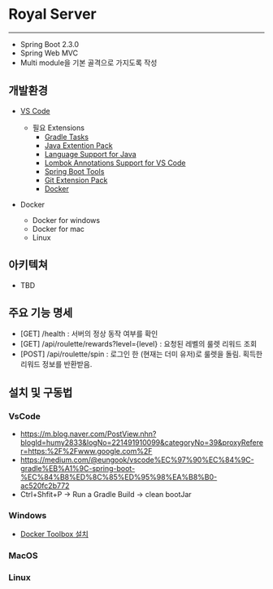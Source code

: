 # Royal Server
---
- Spring Boot 2.3.0
- Spring Web MVC
- Multi module을 기본 골격으로 가지도록 작성

## 개발환경
 - [VS Code](https://code.visualstudio.com/download)
   - 필요 Extensions
     - [Gradle Tasks](https://marketplace.visualstudio.com/items?itemName=richardwillis.vscode-gradle)
     - [Java Extention Pack](https://marketplace.visualstudio.com/items?itemName=vscjava.vscode-java-pack)
     - [Language Support for Java](https://marketplace.visualstudio.com/items?itemName=redhat.java)
     - [Lombok Annotations Support for VS Code](https://marketplace.visualstudio.com/items?itemName=GabrielBB.vscode-lombok)
     - [Spring Boot Tools](https://marketplace.visualstudio.com/items?itemName=Pivotal.vscode-spring-boot)
     - [Git Extension Pack](https://marketplace.visualstudio.com/items?itemName=donjayamanne.git-extension-pack)
     - [Docker](https://marketplace.visualstudio.com/items?itemName=ms-azuretools.vscode-docker)

 - Docker
   - Docker for windows
   - Docker for mac
   - Linux

## 아키텍쳐
 - TBD

## 주요 기능 명세
 - [GET] /health : 서버의 정상 동작 여부를 확인
 - [GET] /api/roulette/rewards?level={level} : 요청된 레벨의 룰렛 리워드 조회
 - [POST] /api/roulette/spin : 로그인 한 (현재는 더미 유저)로 룰렛을 돌림. 획득한 리워드 정보를 반환받음.
   
## 설치 및 구동법
### VsCode
- https://m.blog.naver.com/PostView.nhn?blogId=humy2833&logNo=221491910099&categoryNo=39&proxyReferer=https:%2F%2Fwww.google.com%2F
- https://medium.com/@eungook/vscode%EC%97%90%EC%84%9C-gradle%EB%A1%9C-spring-boot-%EC%84%B8%ED%8C%85%ED%95%98%EA%B8%B0-ac520fc2b772
- Ctrl+Shfit+P -> Run a Gradle Build -> clean bootJar

### Windows 
- [Docker Toolbox 설치](https://steemit.com/kr/@mystarlight/docker)

### MacOS

### Linux
